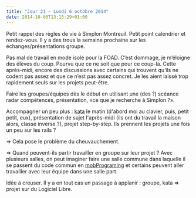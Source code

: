 ```yaml
---
title: "Jour 21 — Lundi 6 octobre 2014"
date: 2014-10-06T13:15:29+01:00
---
```


Petit rappel des règles de vie à Simplon Montreuil. Petit point
calendrier et rendez-vous. Il y a des trous la semaine prochaine sur les
échanges/présentations groupe.

Pas mal de travail en mode isolé pour la FOAD. C’est dommage, je
m’éloigne des élèves du coup. Pourvu que ce ne soit que pour ce coup-là.
Cette après-midi, encore des discussions avec certains qui trouvent
qu’ils ne codent pas assez et que ce n’est pas assez concret. Je les
aient laissé trop rapidement seuls sur les projets peut-être.

Faire les groupes/équipes dès le début en utilisant une (des ?) scéance
radar compétences, présentation, «ce que je recherche à Simplon ?».

Accompagner un peu plus : [kata](http://codingdojo.org/) le matin
(d'abord moi au clavier, puis, petit petit, eux), présentation de sujet
l'après-midi (ils ont du travail la maison alors, classe inverse ?),
projet step-by-step. Ils prennent les projets une fois un peu sur les
rails ?

=> Cela pose le problème du cheuvauchement.

=> Quand peuvent-ils partir travailler en groupe sur leur projet ?
Avec plusieurs salles, on peut imaginer faire une salle commune dans
laquelle il se passent du code commun en
[mobPrograming](http://mobprogramming.org/) et certains peuvent aller
travailler avec leur équipe dans une salle part.

Idée à creuser. Il y a en tout cas un passage à applanir : groupe, kata =>
projet sur du Logiciel Libre.


